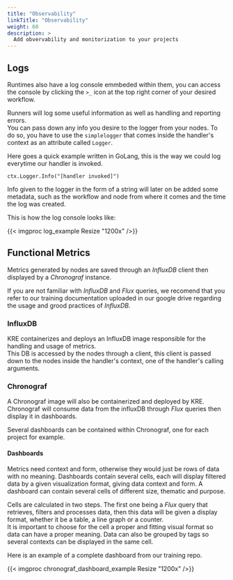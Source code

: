 ```yaml
---
title: "Observability"
linkTitle: "Observability"
weight: 60
description: >
  Add obvervability and monitorization to your projects
---
```


## Logs

Runtimes also have a log console emmbeded within them, you can access the console by clicking the `>_` icon at the top right corner of your desired workflow.

Runners will log some useful information as well as handling and reporting errors.  
You can pass down any info you desire to the logger from your nodes. To do so, you have to use the `simplelogger` that comes inside the handler's context as an attribute called `Logger`.

Here goes a quick example written in GoLang, this is the way we could log everytime our handler is invoked.

`ctx.Logger.Info("[handler invoked]")`

Info given to the logger in the form of a string will later on be added some metadata, such as the workflow and node from where it comes and the time the log was created.

This is how the log console looks like:

{{< imgproc log_example Resize "1200x" />}}

## Functional Metrics

Metrics generated by nodes are saved through an *InfluxDB* client then displayed by a *Chronograf* instance.

If you are not familiar with *InfluxDB* and *Flux* queries, we recomend that you refer to our training documentation uploaded in our google drive regarding the usage and grood practices of *InfluxDB*.

### InfluxDB

KRE containerizes and deploys an InfluxDB image responsible for the handling and usage of metrics.  
This DB is accessed by the nodes through a client, this client is passed down to the nodes inside the handler's context, one of the handler's calling arguments.

### Chronograf

A Chronograf image will also be containerized and deployed by KRE. Chronograf will consume data from the influxDB through *Flux* queries then display it in dashboards.

Several dashboards can be contained within Chronograf, one for each project for example.

#### Dashboards

Metrics need context and form, otherwise they would just be rows of data with no meaning.
Dashboards contain several cells, each will display filtered data by a given visualization format, giving data context and form. A dashboard can contain several cells of different size, thematic and purpose.

Cells are calculated in two steps. The first one being a *Flux* query that retrieves, filters and processes data, then this data will be given a display format, whether it be a table, a line graph or a counter.  
It is important to choose for the cell a proper and fitting visual format so data can have a proper meaning. Data can also be grouped by tags so several contexts can be displayed in the same cell.

Here is an example of a complete dashboard from our training repo.

{{< imgproc chronograf_dashboard_example Resize "1200x" />}}
